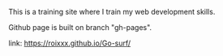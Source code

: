
This is a training site where I train my web development skills.

Github page is built on branch "gh-pages".

link: https://roixxx.github.io/Go-surf/

